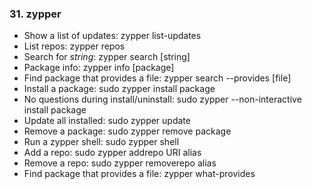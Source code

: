 ### 31. zypper

  * Show a list of updates:
        zypper list-updates
  * List repos:
        zypper repos
  * Search for *string*:
        zypper search [string]
  * Package info:
        zypper info [package]
  * Find package that provides a file:
        zypper search --provides [file]
  * Install a package:
        sudo zypper install package
  * No questions during install/uninstall:
        sudo zypper --non-interactive install package
  * Update all installed:
        sudo zypper update
  * Remove a package:
        sudo zypper remove package
  * Run a zypper shell:
        sudo zypper shell
  * Add a repo:
        sudo zypper addrepo URI alias
  * Remove a repo:
        sudo zypper removerepo alias
  * Find package that provides a file:
        zypper what-provides <file path>
